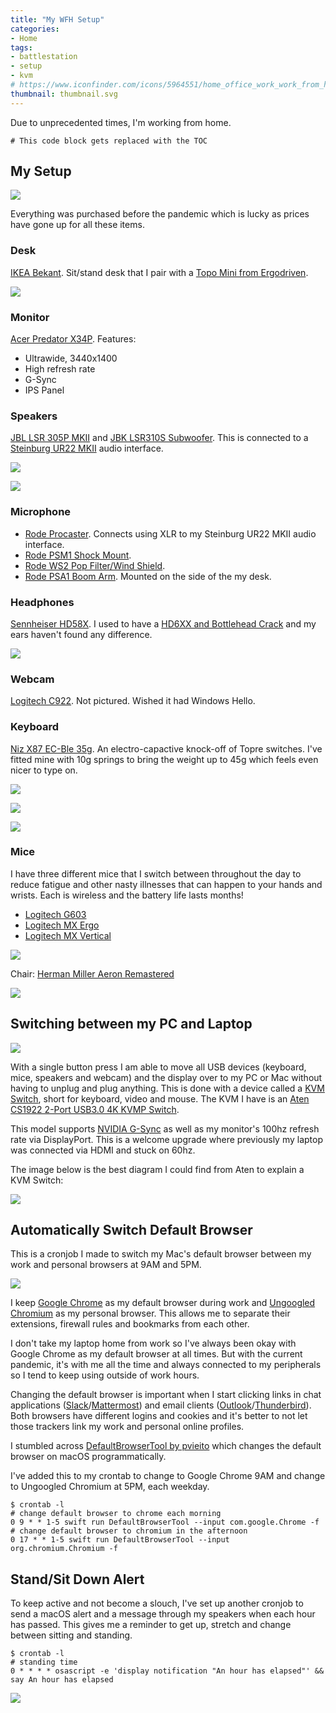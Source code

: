 ```yaml
---
title: "My WFH Setup"
categories:
- Home
tags:
- battlestation
- setup
- kvm
# https://www.iconfinder.com/icons/5964551/home_office_work_work_from_home_house_icon
thumbnail: thumbnail.svg
---
```


Due to unprecedented times, I'm working from home.

<!-- more -->

```toc
# This code block gets replaced with the TOC
```

## My Setup

![](setup.jpg)

Everything was purchased before the pandemic which is lucky as prices have gone up for all these items.

### Desk

[IKEA Bekant](https://www.ikea.com/au/en/p/bekant-corner-desk-right-sit-stand-white-s09222520/). Sit/stand desk that I pair with a [Topo Mini from Ergodriven](https://www.amazon.com/Ergodriven-Not-Flat-Standing-Anti-Fatigue-Calculated/dp/B01N8YE3VI?ac_md=3-2-QWJvdmUgJDYw-ac_d_pm&psc=1).

![](standingmat.jpg)

### Monitor

[Acer Predator X34P](https://www.acer.com/ac/en/GB/content/predator-model/UM.CX0EE.P01). Features:

- Ultrawide, 3440x1400
- High refresh rate
- G-Sync
- IPS Panel

### Speakers

[JBL LSR 305P MKII](https://www.jbl.com/studio-monitors/305PMKII-.html) and [JBK LSR310S Subwoofer](https://jblpro.com/products/lsr310s). This is connected to a [Steinburg UR22 MKII](https://www.steinberg.net/en/products/audio_interfaces/ur_series/models/ur22mkii.html) audio interface.

![](subwoofer.jpg)

![](steinburg.jpg)

### Microphone

- [Rode Procaster](http://www.rode.com/microphones/procaster). Connects using XLR to my Steinburg UR22 MKII audio interface.
- [Rode PSM1 Shock Mount](http://www.rode.com/accessories/psm1).
- [Rode WS2 Pop Filter/Wind Shield](http://www.rode.com/accessories/ws2).
- [Rode PSA1 Boom Arm](http://www.rode.com/accessories/psa1). Mounted on the side of the my desk.

### Headphones

[Sennheiser HD58X](https://drop.com/buy/massdrop-x-sennheiser-hd-58x-jubilee-headphones). I used to have a [HD6XX and Bottlehead Crack](/bottlehead-crack-build-log) and my ears haven't found any difference.

![](mic-headphones.jpg)

### Webcam

[Logitech C922](https://www.logitech.com/en-us/product/c922-pro-stream-webcam). Not pictured. Wished it had Windows Hello.

### Keyboard

[Niz X87 EC-Ble 35g](https://www.nizkeyboard.com/collections/peripherals/products/niz-2019-new-x87-electro-capacitive-bluetooth-keyboard-non-rgb-white-black?variant=30347148099655). An electro-capactive knock-off of Topre switches. I've fitted mine with 10g springs to bring the weight up to 45g which feels even nicer to type on.

![](keyboard1.jpg)

![](keyboard2.jpg)

![](keyboard3.jpg)

### Mice

I have three different mice that I switch between throughout the day to reduce fatigue and other nasty illnesses that can happen to your hands and wrists. Each is wireless and the battery life lasts months!

- [Logitech G603](https://www.logitechg.com/en-us/products/gaming-mice/g603-lightspeed-wireless-gaming-mouse.html)
- [Logitech MX Ergo](https://www.logitech.com/en-au/product/mx-ergo-wireless-trackball-mouse)
- [Logitech MX Vertical](https://www.logitech.com/en-us/product/mx-vertical-ergonomic-mouse)

![](mice.jpg)

Chair: [Herman Miller Aeron Remastered](https://www.hermanmiller.com/products/seating/office-chairs/aeron-chairs/)

![](chair.jpg)

## Switching between my PC and Laptop

![](kvm.jpg)

With a single button press I am able to move all USB devices (keyboard, mice, speakers and webcam) and the display over to my PC or Mac without having to unplug and plug anything. This is done with a device called a [KVM Switch](https://en.wikipedia.org/wiki/KVM_switch), short for keyboard, video and mouse. The KVM I have is an [Aten CS1922 2-Port USB3.0 4K KVMP Switch](https://www.aten.com/global/en/products/kvm/desktop-kvm-switches/cs1922/).

This model supports [NVIDIA G-Sync](https://developer.nvidia.com/g-sync) as well as my monitor's 100hz refresh rate via DisplayPort. This is a welcome upgrade where previously my laptop was connected via HDMI and stuck on 60hz.

The image below is the best diagram I could find from Aten to explain a KVM Switch:

![](kvm-diagram.gif)

## Automatically Switch Default Browser

This is a cronjob I made to switch my Mac's default browser between my work and personal browsers at 9AM and 5PM.

![](side-by-side.png)

I keep [Google Chrome](https://www.google.com.au/chrome/) as my default browser during work and [Ungoogled Chromium](https://github.com/Eloston/ungoogled-chromium) as my personal browser. This allows me to separate their extensions, firewall rules and bookmarks from each other.

I don't take my laptop home from work so I've always been okay with Google Chrome as my default browser at all times. But with the current pandemic, it's with me all the time and always connected to my peripherals so I tend to keep using outside of work hours.

Changing the default browser is important when I start clicking links in chat applications ([Slack](https://slack.com)/[Mattermost](https://mattermost.com)) and email clients ([Outlook](https://outlook.live.com/owa/)/[Thunderbird](https://www.thunderbird.net)). Both browsers have different logins and cookies and it's better to not let those trackers link my work and personal online profiles.

I stumbled across [DefaultBrowserTool by pvieito](https://github.com/pvieito/DefaultBrowserTool) which changes the default browser on macOS programmatically.

I've added this to my crontab to change to Google Chrome 9AM and change to Ungoogled Chromium at 5PM, each weekday.

```shell-session
$ crontab -l
# change default browser to chrome each morning
0 9 * * 1-5 swift run DefaultBrowserTool --input com.google.Chrome -f
# change default browser to chromium in the afternoon
0 17 * * 1-5 swift run DefaultBrowserTool --input org.chromium.Chromium -f
```

## Stand/Sit Down Alert

To keep active and not become a slouch, I've set up another cronjob to send a macOS alert and a message through my speakers when each hour has passed. This gives me a reminder to get up, stretch and change between sitting and standing.

```shell-session
$ crontab -l
# standing time
0 * * * * osascript -e 'display notification "An hour has elapsed"' && say An hour has elapsed
```

![](notification.png)
